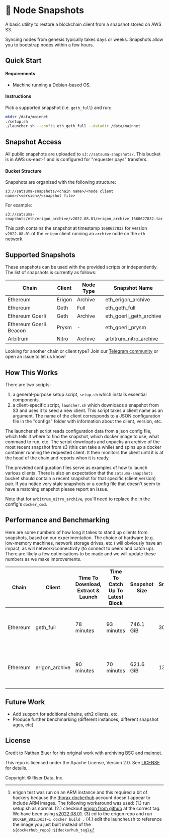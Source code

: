 # 📸 Node Snapshots

A basic utility to restore a blockchain client from a snapshot stored on AWS S3.

Syncing nodes from genesis typically takes days or weeks. Snapshots allow you to bootstrap nodes within a few hours.

## Quick Start

#### Requirements

- Machine running a Debian-based OS.

#### Instructions

Pick a supported snapshot (i.e. `geth_full`) and run:

```bash
mkdir /data/mainnet
./setup.sh
./launcher.sh --config eth_geth_full --datadir /data/mainnet
```

## Snapshot Access

All public snapshots are uploaded to `s3://satsuma-snapshots/`. This bucket is in AWS us-east-1 and is configured for "requester pays" transfers.

#### Bucket Structure

Snapshots are organized with the following structure:

```
s3://satsuma-snapshots/<chain name>/<node client name>/<version>/<snapshot file>
```

For example:

```
s3://satsuma-snapshots/eth/erigon_archive/v2022.08.01/erigon_archive_1660627832.tar.zstd
```

This path contains the snapshot at timestamp `1660627832` for version `v2022.08.01` of the `erigon` client running an `archive` node on the `eth` network.

## Supported Snapshots

These snapshots can be used with the provided scripts or independently. The list of snapshots is currently as follows:

| Chain                  | Client | Node Type | Snapshot Name           |
| ---------------------- | ------ | --------- | ----------------------- |
| Ethereum               | Erigon | Archive   | eth_erigon_archive      |
| Ethereum               | Geth   | Full      | eth_geth_full           |
| Ethereum Goerli        | Geth   | Archive   | eth_goerli_geth_archive |
| Ethereum Goerli Beacon | Prysm  | -         | eth_goerli_prysm        |
| Arbitrum               | Nitro  | Archive   | arbitrum_nitro_archive  |

Looking for another chain or client type? Join our [Telegram community](https://t.me/+9X-jV6P1z45hN2Ux) or open an issue to let us know!

## How This Works

There are two scripts:

1. a general-purpose setup script, `setup.sh` which installs essential components.
2. a client-specific script, `launcher.sh` which downloads a snapshot from S3 and uses it to seed a new client. This script takes a client name as an argument. The name of the client corresponds to a JSON configuration file in the "configs" folder with information about the client, version, etc.

The launcher.sh script reads configuration data from a json config file, which tells it where to find the snapshot, which docker image to use, what command to run, etc. The script downloads and unpacks an archive of the most recent snapshot from s3 (this can take a while) and spins up a docker container running the requested client. It then monitors the client until it is at the head of the chain and reports when it is ready.

The provided configuration files serve as examples of how to launch various clients. There is also an expectation that the `satsuma-snapshots` bucket should contain a recent snapshot for that specific (client,version) pair. If you notice very stale snapshots or a config file that doesn't seem to have a matching snapshot please report an issue.

Note that for `arbitrum_nitro_archive`, you'll need to replace the <Ethereum RPC URL> in the config's `docker_cmd`.

## Performance and Benchmarking

Here are some numbers of how long it takes to stand up clients from snapshots, based on our experimentation. The choice of hardware (e.g. low-memory machines, network storage drives, etc.) will obviously have an impact, as will network/connectivity (to connect to peers and catch up). There are likely a few optimisations to be made and we will update these numbers as we make improvements.

| Chain    | Client         | Time To Download, Extract & Launch | Time To Catch Up To Latest Block | Snapshot Size | Snapshot Age | Instance Type                          |
| -------- | -------------- | ---------------------------------- | -------------------------------- | ------------- | ------------ | -------------------------------------- |
| Ethereum | geth_full      | 78 minutes                         | 93 minutes                       | 746.1 GiB     | 30 hours     | EC2 im4.2x (8 CPU (ARM), 32GB RAM)     |
| Ethereum | erigon_archive | 90 minutes                         | 70 minutes                       | 621.6 GiB     | 13 hours     | EC2 im4.2x (8 CPU (ARM), 32GB RAM)[^1] |

[^1]: erigon test was run on an ARM instance and this required a bit of hackery because the [thorax dockerhub](https://hub.docker.com/r/thorax/erigon/tags) account doesn't appear to include ARM images. The following workaround was used: (1.) run setup.sh as normal. (2.) checkout [erigon from github](https://github.com/ledgerwatch/erigon/) at the correct tag. We have been using [v2022.08.01](https://github.com/ledgerwatch/erigon/releases/tag/v2022.08.01). (3) cd to the erigon repo and run `DOCKER_BUILDKIT=1 docker build .` (4.) edit the launcher.sh to reference the image you just built instead of the `${dockerhub_repo}:${dockerhub_tag}`

## Future Work

- Add support for additional chains, eth2 clients, etc.
- Produce further benchmarking (different instances, different snapshot ages, etc).

## License

Credit to Nathan Bluer for his original work with archiving [BSC](https://github.com/allada/bsc-archive-snapshot) and [mainnet](https://github.com/allada/eth-archive-snapshot).

This repo is licensed under the Apache License, Version 2.0. See [LICENSE]() for details.

Copyright © Riser Data, Inc.
